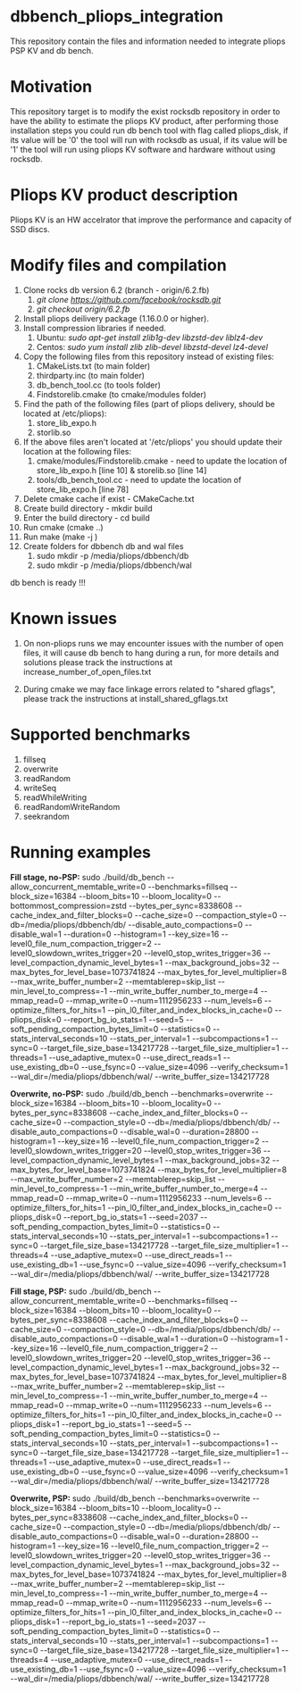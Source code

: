# dbbench_pliops_integration
This repository contain the files and information needed to integrate pliops PSP KV and db bench.


Motivation
==========
This repository target is to modify the exist rocksdb repository in order to have the ability to estimate the pliops KV product,
after performing those installation steps you could run db bench tool with flag called pliops_disk, if its value will be '0' the 
tool will run with rocksdb as usual, if its value will be '1' the tool will run using pliops KV software and hardware without 
using rocksdb.


Pliops KV product description
=============================
Pliops KV is an HW accelrator that improve the performance and capacity of SSD discs.



Modify files and compilation
============================
1. Clone rocks db version 6.2 (branch - origin/6.2.fb)
    1. _git clone https://github.com/facebook/rocksdb.git_
    2. _git checkout origin/6.2.fb_
2. Install pliops deilivery package (1.16.0.0 or higher).
3. Install compression libraries if needed.
   1. Ubuntu: _sudo apt-get install zlib1g-dev libzstd-dev liblz4-dev_
   2. Centos: _sudo yum install zlib zlib-devel libzstd-devel lz4-devel_
5. Copy the following files from this repository instead of existing files:
   1. CMakeLists.txt (to main folder)
   2. thirdparty.inc (to main folder)
   3. db_bench_tool.cc (to tools folder)
   4. Findstorelib.cmake (to cmake/modules folder)
6. Find the path of the following files (part of pliops delivery, should be located at /etc/pliops):
   1. store_lib_expo.h
   2. storlib.so
7. If the above files aren't located at '/etc/pliops' you should update their location at the following files:
   1. cmake/modules/Findstorelib.cmake - need to update the location of store_lib_expo.h [line 10] & storelib.so [line 14]
   2. tools/db_bench_tool.cc - need to update the location of store_lib_expo.h [line 78]
8. Delete cmake cache if exist - CMakeCache.txt
9. Create build directory - mkdir build
10. Enter the build directory - cd build
11. Run cmake (cmake ..)
12. Run make (make -j )
13. Create folders for dbbench db and wal files
    1. sudo mkdir -p /media/pliops/dbbench/db
    2. sudo mkdir -p /media/pliops/dbbench/wal

db bench is ready !!!


Known issues
============
1. On non-pliops runs we may encounter issues with the number of open files, it will cause db bench to hang during a run,
   for more details and solutions please track the instructions at increase_number_of_open_files.txt

2. During cmake we may face linkage errors related to "shared gflags", please track the instructions at install_shared_gflags.txt  



Supported benchmarks
====================
1. fillseq
2. overwrite
3. readRandom
4. writeSeq
5. readWhileWriting
6. readRandomWriteRandom
7. seekrandom


Running examples
================
**Fill stage, no-PSP:**
sudo ./build/db_bench --allow_concurrent_memtable_write=0 --benchmarks=fillseq --block_size=16384 --bloom_bits=10 --bloom_locality=0 --bottommost_compression=zstd --bytes_per_sync=8338608 --cache_index_and_filter_blocks=0 --cache_size=0 --compaction_style=0 --db=/media/pliops/dbbench/db/ --disable_auto_compactions=0 --disable_wal=1 --duration=0 --histogram=1 --key_size=16 --level0_file_num_compaction_trigger=2 --level0_slowdown_writes_trigger=20 --level0_stop_writes_trigger=36 --level_compaction_dynamic_level_bytes=1 --max_background_jobs=32 --max_bytes_for_level_base=1073741824 --max_bytes_for_level_multiplier=8 --max_write_buffer_number=2 --memtablerep=skip_list --min_level_to_compress=-1 --min_write_buffer_number_to_merge=4 --mmap_read=0 --mmap_write=0 --num=1112956233 --num_levels=6 --optimize_filters_for_hits=1 --pin_l0_filter_and_index_blocks_in_cache=0 --pliops_disk=0 --report_bg_io_stats=1 --seed=5 --soft_pending_compaction_bytes_limit=0 --statistics=0 --stats_interval_seconds=10 --stats_per_interval=1 --subcompactions=1 --sync=0 --target_file_size_base=134217728 --target_file_size_multiplier=1 --threads=1 --use_adaptive_mutex=0 --use_direct_reads=1 --use_existing_db=0 --use_fsync=0 --value_size=4096 --verify_checksum=1 --wal_dir=/media/pliops/dbbench/wal/ --write_buffer_size=134217728



**Overwrite, no-PSP:**
sudo ./build/db_bench --benchmarks=overwrite --block_size=16384 --bloom_bits=10 --bloom_locality=0 --bytes_per_sync=8338608 --cache_index_and_filter_blocks=0 --cache_size=0 --compaction_style=0 --db=/media/pliops/dbbench/db/ --disable_auto_compactions=0 --disable_wal=0 --duration=28800 --histogram=1 --key_size=16 --level0_file_num_compaction_trigger=2 --level0_slowdown_writes_trigger=20 --level0_stop_writes_trigger=36 --level_compaction_dynamic_level_bytes=1 --max_background_jobs=32 --max_bytes_for_level_base=1073741824 --max_bytes_for_level_multiplier=8 --max_write_buffer_number=2 --memtablerep=skip_list --min_level_to_compress=-1 --min_write_buffer_number_to_merge=4 --mmap_read=0 --mmap_write=0 --num=1112956233 --num_levels=6 --optimize_filters_for_hits=1 --pin_l0_filter_and_index_blocks_in_cache=0 --pliops_disk=0 --report_bg_io_stats=1 --seed=2037 --soft_pending_compaction_bytes_limit=0 --statistics=0 --stats_interval_seconds=10 --stats_per_interval=1 --subcompactions=1 --sync=0 --target_file_size_base=134217728 --target_file_size_multiplier=1 --threads=4 --use_adaptive_mutex=0 --use_direct_reads=1 --use_existing_db=1 --use_fsync=0 --value_size=4096 --verify_checksum=1 --wal_dir=/media/pliops/dbbench/wal/ --write_buffer_size=134217728



**Fill stage, PSP:**
sudo ./build/db_bench --allow_concurrent_memtable_write=0 --benchmarks=fillseq --block_size=16384 --bloom_bits=10 --bloom_locality=0 --bytes_per_sync=8338608 --cache_index_and_filter_blocks=0 --cache_size=0 --compaction_style=0 --db=/media/pliops/dbbench/db/ --disable_auto_compactions=0 --disable_wal=1 --duration=0 --histogram=1 --key_size=16 --level0_file_num_compaction_trigger=2 --level0_slowdown_writes_trigger=20 --level0_stop_writes_trigger=36 --level_compaction_dynamic_level_bytes=1 --max_background_jobs=32 --max_bytes_for_level_base=1073741824 --max_bytes_for_level_multiplier=8 --max_write_buffer_number=2 --memtablerep=skip_list --min_level_to_compress=-1 --min_write_buffer_number_to_merge=4 --mmap_read=0 --mmap_write=0 --num=1112956233 --num_levels=6 --optimize_filters_for_hits=1 --pin_l0_filter_and_index_blocks_in_cache=0 --pliops_disk=1 --report_bg_io_stats=1 --seed=5 --soft_pending_compaction_bytes_limit=0 --statistics=0 --stats_interval_seconds=10 --stats_per_interval=1 --subcompactions=1 --sync=0 --target_file_size_base=134217728 --target_file_size_multiplier=1 --threads=1 --use_adaptive_mutex=0 --use_direct_reads=1 --use_existing_db=0 --use_fsync=0 --value_size=4096 --verify_checksum=1 --wal_dir=/media/pliops/dbbench/wal/ --write_buffer_size=134217728


**Overwrite, PSP:**
sudo ./build/db_bench --benchmarks=overwrite --block_size=16384 --bloom_bits=10 --bloom_locality=0 --bytes_per_sync=8338608 --cache_index_and_filter_blocks=0 --cache_size=0 --compaction_style=0 --db=/media/pliops/dbbench/db/ --disable_auto_compactions=0 --disable_wal=0 --duration=28800 --histogram=1 --key_size=16 --level0_file_num_compaction_trigger=2 --level0_slowdown_writes_trigger=20 --level0_stop_writes_trigger=36 --level_compaction_dynamic_level_bytes=1 --max_background_jobs=32 --max_bytes_for_level_base=1073741824 --max_bytes_for_level_multiplier=8 --max_write_buffer_number=2 --memtablerep=skip_list --min_level_to_compress=-1 --min_write_buffer_number_to_merge=4 --mmap_read=0 --mmap_write=0 --num=1112956233 --num_levels=6 --optimize_filters_for_hits=1 --pin_l0_filter_and_index_blocks_in_cache=0 --pliops_disk=1 --report_bg_io_stats=1 --seed=2037 --soft_pending_compaction_bytes_limit=0 --statistics=0 --stats_interval_seconds=10 --stats_per_interval=1 --subcompactions=1 --sync=0 --target_file_size_base=134217728 --target_file_size_multiplier=1 --threads=4 --use_adaptive_mutex=0 --use_direct_reads=1 --use_existing_db=1 --use_fsync=0 --value_size=4096 --verify_checksum=1 --wal_dir=/media/pliops/dbbench/wal/ --write_buffer_size=134217728
